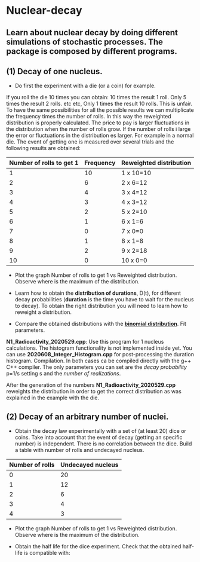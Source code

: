 # Nuclear-decay
## Learn about nuclear decay by doing different simulations of stochastic processes. The package is composed by different programs.

## (1) Decay of one nucleus.

- Do first the experiment with a die (or a coin) for example.

If you roll the die 10 times you can obtain: 10 times the result 1 roll. Only 5 times the result 2 rolls. etc etc, Only 1 times the result 10 rolls. This is unfair. To have the same possibilities for all the possible results we can multiplicate the frequency times the number of rolls. In this way the reweighted distribution is properly calculated. The price to pay is larger fluctuations in the distribution when the number of rolls grow. If the number of rolls i large the error or fluctuations in the distribution es larger. For example in a normal die. The event of getting one is measured over several trials and the following results are obtained:

| Number of rolls to get 1  |  Frequency     | Reweighted distribution |
|---------------------------|----------------|-------------------------|
|1                          |  10            |  1 x 10=10              |
|2                          |  6             |  2 x 6=12               |
|3                          |  4             |  3 x 4=12               |
|4                          |  3             |  4 x 3=12               |
|5                          |  2             |  5 x 2=10               |
|6                          |  1             |  6 x 1=6                |
|7                          |  0             |  7 x 0=0                |
|8                          |  1             |  8 x 1=8                |
|9                          |  2             |  9 x 2=18               |
|10                         |  0             |  10 x 0=0               |

- Plot the graph Number of rolls to get 1 vs Reweighted distribution. Observe where is the maximum of the distribution.

- Learn how to obtain the **distribution of durations**, D(t), for different decay probabilities (**duration** is the time you have to wait for the nucleus to decay). To obtain the right distribution you will need to learn how to reweight a distribution.
- Compare the obtained distributions with the **[binomial distribution](https://en.wikipedia.org/wiki/Binomial_distribution#:~:text=In%20probability%20theory%20and%20statistics,%2Fone%20(with%20probability%20p))**. Fit parameters.

**N1_Radioactivity_2020529.cpp**: Use this program for 1 nucleus calculations. The histogram functionality is not implemented inside yet. You can use **2020608_Integer_Histogram.cpp** for post-processing the duration histogram. Compilation. In both cases ca be compiled directly with the g++ C++ compiler. The only parameters you can set are the *decay probability* p=1/s setting s and the *number of realizations*.

After the generation of the numbers **N1_Radioactivity_2020529.cpp** reweights the distribution in order to get the correct distribution as was explained in the example with the die.


## (2) Decay of an arbitrary number of nuclei.

- Obtain the decay law experimentally with a set of (at least 20) dice or coins. Take into account that the event of decay (getting an specific number) is independent. There is no correlation between the dice. Build a table with number of rolls and undecayed nucleus.

| Number of rolls           |  Undecayed nucleus     |
|---------------------------|----------------|
|0                          |  20            |
|1                          |  12            |
|2                          |  6             |
|3                          |  4             |
|4                          |  3             |


- Plot the graph Number of rolls to get 1 vs Reweighted distribution. Observe where is the maximum of the distribution.

- Obtain the half life for the dice experiment. Check that the obtained half-life is compatible with:
